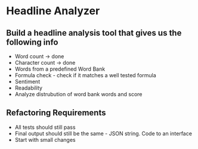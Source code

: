 # Headline Analyzer

## Build a headline analysis tool that gives us the following info

- Word count -> done
- Character count -> done
- Words from a predefined Word Bank
- Formula check - check if it matches a well tested formula
- Sentiment
- Readability
- Analyze distrubution of word bank words and score


## Refactoring Requirements
- All tests should still pass
- Final output should still be the same - JSON string. Code to an interface
- Start with small changes